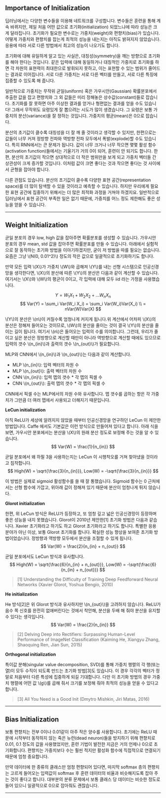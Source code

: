 ## Importance of Initialization

딥러닝에서는 다양한 변수들을 이용해 네트워크를 구성합니다. 변수들은 훈련을 통해 계속 바뀌지만, 제일 처음 어떤 값으로 초기화(initialization) 되었느냐에 따라 성능은 크게 달라집니다. 초기화가 필요한 변수로는 가중치(weight)와 편향치(bias)가 있습니다. 어떻게 가중치와 편향치를 잡는게 최적의 성능을 내는지는 아직도 밝혀지지 않았습니다. 응용에 따라 서로 다른 방법에서 최고의 성능이 나오기도 합니다.

초기화에 대해 유일하게 알고 있는 사실은, 대칭성(symmetry)을 깨는 방향으로 초기화를 해야 한다는 것입니다. 같은 입력에 대해 동일하거나 대칭적인 가중치로 초기화를 하면 각 차원의 표현력이 최대한으로 발휘되지 못하고, 이는 표현할 수 있는 범위가 줄어드는 결과로 이어집니다. 서로 다른 가중치는 서로 다른 벡터를 만들고, 서로 다른 특징에 집중할 수 있도록 해 줍니다.

일반적으로 가중치는 무작위 균일(uniform) 혹은 가우시안(Gaussian) 확률분포에서 추출한 값을 잡고 편향치와 그 외 값들은 미리 정해놓은 상수값(constant)들로 잡습니다. 초기화를 잘 못하면 아주 이상한 결과를 얻거나 형편없는 결과를 얻을 수도 있습니다! 그래서 무작위도 요령있게 잘 뽑으려는 시도가 많이 생겼습니다. 그 요령은 보통 가중치의 분산(variance)을 잘 정하는 것입니다. 가중치의 평균(mean)은 0으로 잡습니다.

분산의 초기값이 클수록 대칭성을 더 잘 깨 줄 것이라고 생각할 수 있지만, 한편으로는 값들이 너무 커져 정방향 전파와 역방향 전파 모두에서 폭발(explode)할 수도 있습니다. 특히 RNN에서는 큰 문제가 됩니다. 값이 너무 크거나 너무 작으면 몇몇 활성 함수(activation function)들에서는 기울기가 거의 0이 되어, 훈련이 안 되기도 합니다. 한편, 분산의 초기값이 작으면 상대적으로 더 작은 범위만을 보게 되고 가중치 벡터들 간 상관성이 크게 증가할 것입니다. 이처럼 값이 크면 좋다는 것과 작으면 좋다는 것 사이에서 균형을 잡아야 합니다.

다른 관점도 있습니다. 분산의 초기값이 클수록 다양한 표현 공간(representation space)를 더 많이 탐색할 수 있을 것이라고 예측할 수 있습니다. 하지만 우리에게 필요한 표현 공간에 집중하기 위해서는 더 많은 최적화 과정을 거쳐야 하겠지요. 일반적으로 딥러닝에서 표현 공간이 부족한 일은 없기 때문에, 가중치를 어느 정도 제한해도 좋은 성능을 얻을 수 있습니다.

---

## Weight Initialization

균일 분포의 경우 low, high 값을 잡아주면 확률분포를 생성할 수 있습니다. 가우시안 분포의 경우 mean, std 값을 잡아주면 확률분포를 만들 수 있습니다. 아래에서 실험적으로 잘 동작하는 초기화 방법을 이야기하겠지만, 굳이 저 방법을 따를 필요는 없습니다. 요즘은 그냥 \\(N(0, 0.01^2)\\) 정도의 작은 값으로 일괄적으로 초기화하기도 합니다. 

만약 모든 입력 \\(X\\)가 가중치 \\(W\\)와 곱해져 \\(Y\\)를 내는 선형 시스템으로 인공신경망을 생각한다면, \\(X\\)의 분산에 따른 \\(Y\\)의 분산은 다음과 같이 계산할 수 있습니다. 여기서는 \\(X\\)와 \\(W\\)의 평균이 0이고, 각 입력에 대해 모두 iid 라는 가정을 사용했습니다.

$$ Y = W_1 X_1 + W_2 X_2 + ... W_n X_n $$
$$ Var(Y) = \sum_i Var(W_i X_i) = \sum_i Var(W_i)Var(X_i) \\
= nVar(W)Var(X) $$

\\(Y\\)의 분산은 \\(n\\)이 커질수록 엄청나게 커지게 됩니다.위 계산에서 어차피 \\(X\\)의 분산은 정해져 들어오는 것이므로, \\(W\\)의 분산을 줄이는 것이 결국 \\(Y\\)의 분산을 줄이는 길이 됩니다. 여기서 \\(n\\)은 들어오는 입력의 수를 의미합니다. 그런데, 우리가 줄이고 싶은 분산은 정방향으로 계산할 때만이 아니라 역방향으로 계산할 때에도 있으므로 입력의 갯수 \\(n_{in}\\)과 출력의 갯수 \\(n_{out}\\)가 필요합니다. 

MLP와 CNN에서  \\(n_{in}\\)과 \\(n_{out}\\)는 다음과 같이 계산합니다.
* MLP  \\(n_{in}\\): 입력 벡터의 차원 수
* MLP \\(n_{out}\\): 출력 벡터의 차원 수
* CNN  \\(n_{in}\\): 입력 맵의 갯수 * 각 맵의 픽셀 수
* CNN \\(n_{out}\\): 출력 맵의 갯수 * 각 맵의 픽셀 수

CNN에서 픽셀 수는 MLP에서의 차원 수와 유사합니다. 맵 갯수를 곱하는 항은 각 가중치가 그만큼 더 여러 맵에서 사용되고 더해지기 때문입니다.

**LeCun initialization**

아직 ReLU가 세상에 알려지지 않았을 때부터 인공신경망을 연구하던 LeCun 이 제안한 방법입니다. Caffe 에서도 기본값은 이런 방식으로 만들어져 있다고 합니다. 아래 식을 보면, 가우시안 분포에서는 분산을 \\(X\\)의 원래 분산 정도로 보정해 주는 것을 알 수 있습니다. 
$$ Var(W) = \frac{1}{n_{in}} $$

균일 분포에서 왜 하필 3을 사용하는지는 LeCun 이 시행착오를 거쳐 찾아냈을 것이라고 짐작합니다.
$$ High(W) = \sqrt{\frac{3}{n_{in}}},  Low(W) = -\sqrt{\frac{3}{n_{in}}} $$

이 방법은 실제로 sigmoid 활성함수를 쓸 때 잘 통했습니다. Sigmoid 함수는 0 근처에서는 선형 함수에 가깝고, 위아래 값이 정해져 있기 때문에 분산이 엄청나게 튀지 않습니다.

**Glorot initialization**

한편, 위 LeCun 방식은 ReLU가 등장하고, 또 엄청 깊고 넓은 인공신경망이 등장하며 좋은 성능을 내지 못했습니다. Glorot이 2010년 제안한[1] 초기화 방법은 다음과 같습니다. Xavier 초기화라고 하기도 하고 Glorot 초기화라고 하기도 합니다. 특별한 응용 분야가 아닌 이상, 보통 Glorot 초기화를 합니다. 확실한 성능 향상을 보여준 초기화 방법이었습니다. 정방향과 역방향 모두에서 분산을 조절할 수 있게 됩니다.
$$ Var(W) = \frac{2}{n_{in} + n_{out}} $$

균일 분포에서도 LeCun 방식과 유사합니다.
$$ High(W) = \sqrt{\frac{6}{n_{in} + n_{out}}}, Low(W) = -\sqrt{\frac{6}{n_{in} + n_{out}}} $$

> [1] Understanding the Difficulty of Training Deep Feedforward Neural Networks
> (Xavier Glorot, Yoshua Bengio, 2010)

**He initialization**

He 방식[2]은 위 Glorot 방식과 유사하지만 \\(n_{out}\\)을 고려하지 않습니다. ReLU가 음수 쪽 신호를 완전히 없애버린다는 것에서 착안해, 분산을 두배 해 줘야 분산을 유지할 수 있다는 생각입니다.
$$ Var(W) = \frac{2}{n_{in}} $$

> [2] Delving Deep into Rectifiers: Surpassing Human-Level Performance of ImageNet Classification
> (Kaiming He, Xiangyu Zhang, Shaoquing Ren, Jian Sun, 2015)

**Orthogonal initialization**

특이값 분해(singular  value decomposition, SVD)를 통해 가중치 행렬의 각 행(또는 열)이 모두 수직이 되도록 만드는 초기화 방법[3]도 있습니다. 이 경우 각각의 벡터가 정말로 처음부터 다른 특성에 집중하게 되길 기대합니다. 다만 이 초기화 방법의 경우 가중치 행렬에 어떤 값 \\(g\\)를 곱해 줘서 크기를 보정해 줘야 최적의 성능을 얻을 수 있다고 합니다.

> [3] All You Need is a Good Init
> (Dmytro Mishkin, Jiri Matas, 2016)

---

## Bias Initialization

보통 편향치는 전부 0이나 0.01같이 아주 작은 양수를 사용합니다. 초기에는 ReLU 때문에 시작부터 동작하지 않는 죽은 뉴런(dead neuron)들을 방지하기 위해 편향치로 0.01, 0.1 정도의 값을 사용했었지만, 훈련 기법이 발전한 지금은 거의 언제나 0으로 초기화합니다. 편향치는 가중치보다 수는 훨씬 적지만 활성화 함수에 직접적으로 연결되기 때문에 엄청 중요합니다. 

만약 데이터에 한 종류의 클래스만 엄청 편향되어 있다면, 마지막 softmax 층의 편향치는 고르게 들어오는 입력값이 softmax 후 훈련 데이터의 비율과 비슷해지도록 잡아 주는 것이 좋다고 합니다. 대부분의 분류 문제에서 보통 클래스 당 데이터는 비슷한 정도로 들어 있으니 일괄적으로 0으로 잡아줘도 괜찮습니다.

---